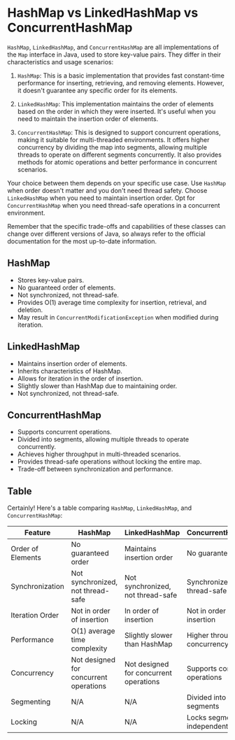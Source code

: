 # HashMap vs LinkedHashMap vs ConcurrentHashMap

`HashMap`, `LinkedHashMap`, and `ConcurrentHashMap` are all implementations of the `Map` interface in Java, used to store key-value pairs. They differ in their characteristics and usage scenarios:

1. `HashMap`: This is a basic implementation that provides fast constant-time performance for inserting, retrieving, and removing elements. However, it doesn't guarantee any specific order for its elements.

2. `LinkedHashMap`: This implementation maintains the order of elements based on the order in which they were inserted. It's useful when you need to maintain the insertion order of elements.

3. `ConcurrentHashMap`: This is designed to support concurrent operations, making it suitable for multi-threaded environments. It offers higher concurrency by dividing the map into segments, allowing multiple threads to operate on different segments concurrently. It also provides methods for atomic operations and better performance in concurrent scenarios.

Your choice between them depends on your specific use case. Use `HashMap` when order doesn't matter and you don't need thread safety. Choose `LinkedHashMap` when you need to maintain insertion order. Opt for `ConcurrentHashMap` when you need thread-safe operations in a concurrent environment.

Remember that the specific trade-offs and capabilities of these classes can change over different versions of Java, so always refer to the official documentation for the most up-to-date information.

## HashMap

- Stores key-value pairs.
- No guaranteed order of elements.
- Not synchronized, not thread-safe.
- Provides O(1) average time complexity for insertion, retrieval, and deletion.
- May result in `ConcurrentModificationException` when modified during iteration.

## LinkedHashMap

- Maintains insertion order of elements.
- Inherits characteristics of HashMap.
- Allows for iteration in the order of insertion.
- Slightly slower than HashMap due to maintaining order.
- Not synchronized, not thread-safe.

## ConcurrentHashMap

- Supports concurrent operations.
- Divided into segments, allowing multiple threads to operate concurrently.
- Achieves higher throughput in multi-threaded scenarios.
- Provides thread-safe operations without locking the entire map.
- Trade-off between synchronization and performance.

## Table

Certainly! Here's a table comparing `HashMap`, `LinkedHashMap`, and `ConcurrentHashMap`:

| Feature           | HashMap                                | LinkedHashMap                          | ConcurrentHashMap                |
| ----------------- | -------------------------------------- | -------------------------------------- | -------------------------------- |
| Order of Elements | No guaranteed order                    | Maintains insertion order              | No guaranteed order              |
| Synchronization   | Not synchronized, not thread-safe      | Not synchronized, not thread-safe      | Synchronized, thread-safe        |
| Iteration Order   | Not in order of insertion              | In order of insertion                  | Not in order of insertion        |
| Performance       | O(1) average time complexity           | Slightly slower than HashMap           | Higher throughput in concurrency |
| Concurrency       | Not designed for concurrent operations | Not designed for concurrent operations | Supports concurrent operations   |
| Segmenting        | N/A                                    | N/A                                    | Divided into segments            |
| Locking           | N/A                                    | N/A                                    | Locks segments independently     |
